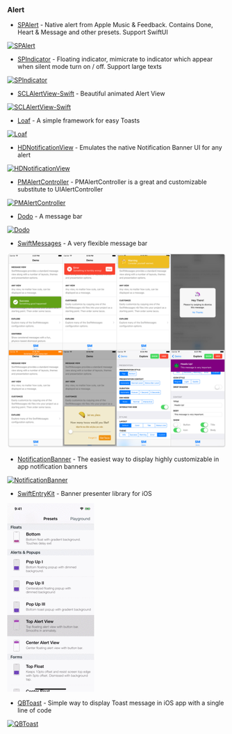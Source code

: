 ### Alert

* [SPAlert](https://github.com/ivanvorobei/SPAlert) - Native alert from Apple Music & Feedback. Contains Done, Heart & Message and other presets. Support SwiftUI

[![SPAlert](https://raw.githubusercontent.com/ivanvorobei/SPAlert/main/Assets/Readme/Animatable/Done.gif)](https://github.com/ivanvorobei/SPAlert)

* [SPIndicator](https://github.com/ivanvorobei/SPIndicator) - Floating indicator, mimicrate to indicator which appear when silent mode turn on / off. Support large texts

[![SPIndicator](https://raw.githubusercontent.com/ivanvorobei/SPIndicator/main/Assets/Readme/preview-v1.jpg)](https://github.com/ivanvorobei/SPIndicator)

* [SCLAlertView-Swift](https://github.com/vikmeup/SCLAlertView-Swift) - Beautiful animated Alert View

[![SCLAlertView-Swift](https://raw.githubusercontent.com/vikmeup/SCPopUpView/master/successScreenshot.png)](https://github.com/vikmeup/SCLAlertView-Swift)

* [Loaf](https://github.com/schmidyy/Loaf) - A simple framework for easy Toasts

[![Loaf](https://user-images.githubusercontent.com/22358682/53522566-a2b1f880-3aa8-11e9-8451-f555811f85ed.png)](https://github.com/schmidyy/Loaf)

* [HDNotificationView](https://github.com/nhdang103/HDNotificationView) - Emulates the native Notification Banner UI for any alert

[![HDNotificationView](https://raw.githubusercontent.com/nhdang103/HDNotificationView/master/Assets/Images/iPhoneX_Portrait.png)](https://github.com/nhdang103/HDNotificationView)

* [PMAlertController](https://github.com/pmusolino/PMAlertController) - PMAlertController is a great and customizable substitute to UIAlertController

[![PMAlertController](https://raw.githubusercontent.com/pmusolino/PMAlertController/master/preview_pmalertacontroller.png)](https://github.com/pmusolino/PMAlertController)

* [Dodo](https://github.com/evgenyneu/Dodo) - A message bar

[![Dodo](https://raw.githubusercontent.com/evgenyneu/Dodo/master/Graphics/presets/info.jpg)](https://github.com/evgenyneu/Dodo)

* [SwiftMessages](https://github.com/SwiftKickMobile/SwiftMessages) - A very flexible message bar

[![SwiftMessages](https://raw.githubusercontent.com/SwiftKickMobile/SwiftMessages/master/Demo/demo.png)](https://github.com/SwiftKickMobile/SwiftMessages)

* [NotificationBanner](https://github.com/Daltron/NotificationBanner) - The easiest way to display highly customizable in app notification banners

[![NotificationBanner](https://raw.githubusercontent.com/Daltron/NotificationBanner/master/NotificationBanner/Assets/basic.gif)](https://github.com/Daltron/NotificationBanner)

* [SwiftEntryKit](https://github.com/huri000/SwiftEntryKit) - Banner presenter library for iOS

[![SwiftEntryKit](https://raw.githubusercontent.com/huri000/assets/master/swift-entrykit/alerts.gif)](https://github.com/huri000/SwiftEntryKit)

* [QBToast](https://github.com/sjc-bui/QBToast) - Simple way to display Toast message in iOS app with a single line of code

[![QBToast](https://raw.githubusercontent.com/sjc-bui/QBToast/master/Example/QBToast/screen-record.gif)](https://github.com/sjc-bui/QBToast)